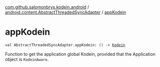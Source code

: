 [com.github.salomonbrys.kodein.android](../index.md) / [android.content.AbstractThreadedSyncAdapter](index.md) / [appKodein](.)

# appKodein

`val AbstractThreadedSyncAdapter.appKodein: () -> `[`Kodein`](../../com.github.salomonbrys.kodein/-kodein/index.md)

Function to get the application global Kodein, provided that the Application object is `KodeinAware`.

